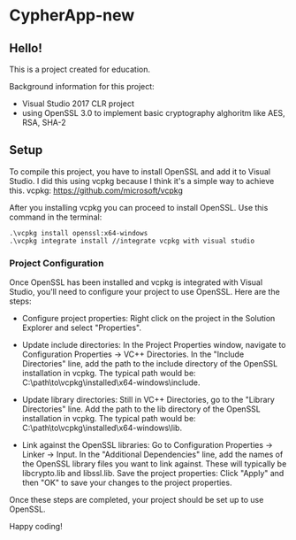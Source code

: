 # CypherApp-new

## Hello! 

This is a project created for education. 

Background information for this project:
* Visual Studio 2017 CLR project
* using OpenSSL 3.0 to implement basic cryptography alghoritm like AES, RSA, SHA-2

## Setup
To compile this project, you have to install OpenSSL and add it to Visual Studio. I did this using vcpkg because I think it's a simple way to achieve this.
vcpkg: https://github.com/microsoft/vcpkg

After you installing vcpkg you can proceed to install OpenSSL. Use this command in the terminal:
```
.\vcpkg install openssl:x64-windows
.\vcpkg integrate install //integrate vcpkg with visual studio
```
### Project Configuration
Once OpenSSL has been installed and vcpkg is integrated with Visual Studio, you'll need to configure your project to use OpenSSL. Here are the steps:
* Configure project properties: Right click on the project in the Solution Explorer and select "Properties".

* Update include directories:
In the Project Properties window, navigate to Configuration Properties -> VC++ Directories.
In the "Include Directories" line, add the path to the include directory of the OpenSSL installation in vcpkg. The typical path would be: C:\path\to\vcpkg\installed\x64-windows\include.

* Update library directories:
Still in VC++ Directories, go to the "Library Directories" line.
Add the path to the lib directory of the OpenSSL installation in vcpkg. The typical path would be: C:\path\to\vcpkg\installed\x64-windows\lib.

* Link against the OpenSSL libraries:
Go to Configuration Properties -> Linker -> Input.
In the "Additional Dependencies" line, add the names of the OpenSSL library files you want to link against. These will typically be libcrypto.lib and libssl.lib.
Save the project properties: Click "Apply" and then "OK" to save your changes to the project properties.

Once these steps are completed, your project should be set up to use OpenSSL.

Happy coding!
